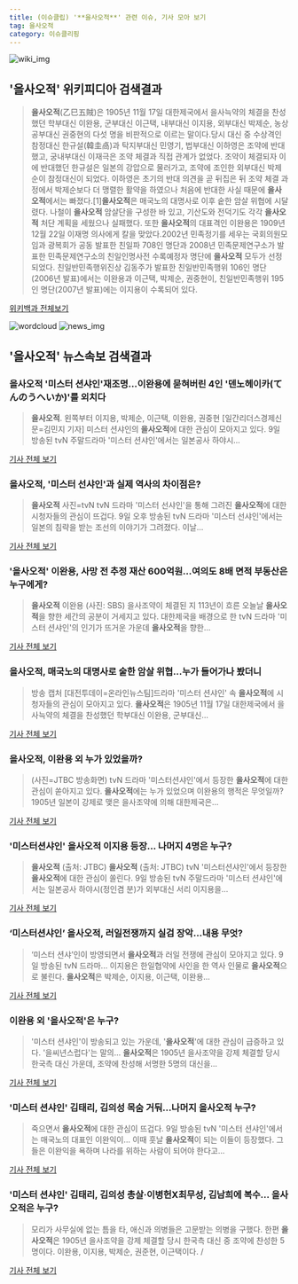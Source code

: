 ```yaml
---
title: (이슈클립) '**을사오적**' 관련 이슈, 기사 모아 보기
tag: 을사오적
category: 이슈클리핑
---
```

![wiki_img](https://user-images.githubusercontent.com/42597476/44503234-41136a80-a6d0-11e8-9071-6fc6418eafe4.png)
## **'**을사오적**'** 위키피디아 검색결과
>**을사오적**(乙巳五賊)은 1905년 11월 17일 대한제국에서 을사늑약의 체결을 찬성했던 학부대신 이완용, 군부대신 이근택, 내부대신 이지용, 외부대신 박제순, 농상공부대신 권중현의 다섯 명을 비판적으로 이르는 말이다.당시 대신 중 수상격인 참정대신 한규설(韓圭卨)과 탁지부대신 민영기, 법부대신 이하영은 조약에 반대했고, 궁내부대신 이재극은 조약 체결과 직접 관계가 없었다. 조약이 체결되자 이에 반대했던 한규설은 일본의 강압으로 물러가고, 조약에 조인한 외부대신 박제순이 참정대신이 되었다. 이하영은 초기의 반대 의견을 곧 뒤집은 뒤 조약 체결 과정에서 박제순보다 더 맹렬한 활약을 하였으나 처음에 반대한 사실 때문에 **을사오적**에서는 빠졌다.[1]**을사오적**은 매국노의 대명사로 이후 숱한 암살 위협에 시달렸다. 나철이 **을사오적** 암살단을 구성한 바 있고, 기산도와 전덕기도 각각 **을사오적** 처단 계획을 세웠으나 실패했다. 또한 **을사오적**의 대표격인 이완용은 1909년 12월 22일 이재명 의사에게 칼을 맞았다.2002년 민족정기를 세우는 국회의원모임과 광복회가 공동 발표한 친일파 708인 명단과 2008년 민족문제연구소가 발표한 민족문제연구소의 친일인명사전 수록예정자 명단에 **을사오적** 모두가 선정되었다. 친일반민족행위진상 김동주가 발표한 친일반민족행위 106인 명단(2006년 발표)에서는 이완용과 이근택, 박제순, 권중현이, 친일반민족행위 195인 명단(2007년 발표)에는 이지용이 수록되어 있다.

<a href="https://ko.wikipedia.org/wiki/을사오적" target="_blank">위키백과 전체보기</a>

![wordcloud](https://s3.ap-northeast-2.amazonaws.com/lyrics101-wordcloud/2018-09-10-1536524455.png)
![news_img](https://user-images.githubusercontent.com/42597476/44507050-1206f400-a6e4-11e8-8d98-7ffbfebb353f.png)
## **'**을사오적**'** 뉴스속보 검색결과
### **을사오적** '미스터 션샤인'재조명…이완용에 묻혀버린 4인 '덴노헤이카(てんのうへいか)'를 외치다

>**을사오적**. 왼쪽부터 이지용, 박제순, 이근택, 이완용, 권중현 [일간리더스경제신문=김민지 기자] 미스터 션샤인의 **을사오적**에 대한 관심이 모아지고 있다. 9일 방송된 tvN 주말드라마 '미스터 션샤인'에서는 일본공사 하야시...

<a href="http://leaders.asiae.co.kr/news/articleView.html?idxno=74416" target="_blank">기사 전체 보기</a>

### **을사오적**, '미스터 선샤인'과 실제 역사의 차이점은?

>**을사오적** 사진=tvN tvN 드라마 '미스터 선샤인'을 통해 그려진 **을사오적**에 대한 시청자들의 관심이 뜨겁다. 9일 오후 방송된 tvN 드라마 '미스터 선샤인'에서는 일본의 침략을 받는 조선의 이야기가 그려졌다. 이날...

<a href="http://news20.busan.com/controller/newsController.jsp?newsId=20180910000004" target="_blank">기사 전체 보기</a>

### '**을사오적**' 이완용, 사망 전 추정 재산 600억원…여의도 8배 면적 부동산은 누구에게?

>**을사오적** 이완용 (사진: SBS) 을사조약이 체결된 지 113년이 흐른 오늘날 **을사오적**을 향한 세간의 공분이 거세지고 있다. 대한제국을 배경으로 한 tvN 드라마 '미스터 션샤인'의 인기가 뜨거운 가운데 **을사오적**을 향한...

<a href="http://www.jemin.com/news/articleView.html?idxno=537958" target="_blank">기사 전체 보기</a>

### **을사오적**, 매국노의 대명사로 숱한 암살 위협…누가 들어가나 봤더니

>방송 캡처 [대전투데이=온라인뉴스팀]드라마 '미스터 션샤인' 속 **을사오적**에 시청자들의 관심이 모아지고 있다.   **을사오적**은 1905년 11월 17일 대한제국에서 을사늑약의 체결을 찬성했던 학부대신 이완용, 군부대신...

<a href="http://www.daejeontoday.com/news/articleView.html?idxno=512671" target="_blank">기사 전체 보기</a>

### **을사오적**, 이완용 외 누가 있었을까?

>(사진=JTBC 방송화면) tvN 드라마 '미스터션샤인'에서 등장한 **을사오적**에 대한 관심이 쏟아지고 있다. **을사오적**에는 누가 있었으며 이완용의 행적은 무엇일까? 1905년 일본이 강제로 맺은 을사조약에 의해 대한제국은...

<a href="http://www.anewsa.com/detail.php?number=1369656&thread=09r02" target="_blank">기사 전체 보기</a>

### '미스터션샤인' **을사오적** 이지용 등장… 나머지 4명은 누구?

>**을사오적** (출처: JTBC) **을사오적** (출처: JTBC) tvN '미스터션샤인'에서 등장한 **을사오적**에 대한 관심이 쏠린다. 9일 방송된 tvN 주말드라마 '미스터 션샤인'에서는 일본공사 하야시(정인겸 분)가 외부대신 서리 이지용을...

<a href="http://www.newscj.com/news/articleView.html?idxno=553549" target="_blank">기사 전체 보기</a>

### ‘미스터션샤인’ **을사오적**, 러일전쟁까지 실검 장악…내용 무엇?

>‘미스터 션샤’인이 방영되면서 **을사오적**과 러일 전쟁에 관심이 모아지고 있다. 9일 방송된 tvN 드라마... 이지용은 한일협약에 사인을 한 역사 인물로 **을사오적**으로 불린다. **을사오적**은 박제순, 이지용, 이근택, 이완용...

<a href="http://www.kookje.co.kr/news2011/asp/newsbody.asp?code=0500&key=20180910.99099003570" target="_blank">기사 전체 보기</a>

### 이완용 외 '**을사오적**'은 누구?

>'미스터 션샤인'이 방송되고 있는 가운데, '**을사오적**'에 대한 관심이 급증하고 있다. '을씨년스럽다'는 말의... **을사오적**은 1905년 을사조약을 강제 체결할 당시 한국측 대신 가운데, 조약에 찬성해 서명한 5명의 대신을...

<a href="http://news20.busan.com/controller/newsController.jsp?newsId=20180909000184" target="_blank">기사 전체 보기</a>

### '미스터 션샤인' 김태리, 김의성 목숨 거둬…나머지 **을사오적** 누구?

>죽으면서 **을사오적**에 대한 관심이 뜨겁다. 9일 방송된 tvN '미스터 션샤인'에서는 매국노의 대표인 이완익이... 이때 훗날 **을사오적**이 되는 이들이 등장했다. 그들은 이완익을 욕하며 나라를 위하는 사람이 되어야 한다고...

<a href="http://www.munhwanews.com/news/articleView.html?idxno=150172" target="_blank">기사 전체 보기</a>

### '미스터 션샤인' 김태리, 김의성 총살·이병헌X최무성, 김남희에 복수… **을사오적**은 누구?

>모리가 사무실에 없는 틈을 타, 애신과 의병들은 고문받는 의병을 구했다.  한편 **을사오적**은 1905년 을사조약을 강제 체결할 당시 한국측 대신 중 조약에 찬성한 5명이다. 이완용, 이지용, 박제순, 권준현, 이근택이다.  /

<a href="http://www.kyeongin.com/main/view.php?key=20180909002209301" target="_blank">기사 전체 보기</a>


